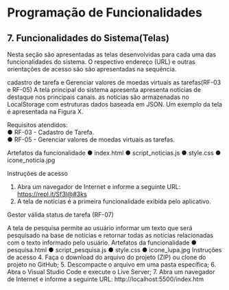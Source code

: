 # Programação de Funcionalidades

<h2>7. Funcionalidades do Sistema(Telas)</h2>

Nesta seção são apresentadas as telas desenvolvidas para cada uma das funcionalidades 
do sistema. O respectivo endereço (URL) e outras orientações de acesso são são 
apresentadas na sequência.

cadastro de tarefa e Gerenciar valores de moedas virtuais as tarefas(RF-03 e RF-05)
A tela principal do sistema apresenta apresenta notícias de destaque nos principais canais. 
as notícias são armazenadas no LocalStorage com estruturas dados baseada em JSON. Um 
exemplo da tela é apresentada na Figura X. 

Requisitos atendidos:
<br>
● RF-03 - Cadastro de Tarefa.<br>
● RF-05 - Gerenciar valores de moedas virtuais as tarefas.

Artefatos da funcionalidade
● index.html
● script_noticias.js 
● style.css
● icone_noticia.jpg

Instruções de acesso
1. Abra um navegador de Internet e informe a seguinte URL: https://repl.it/Sf3l@#3ks
2. A tela de notícias é a primeira funcionalidade exibida pelo aplicativo.
   
Gestor válida status de tarefa (RF-07)

A tela de pesquisa permite ao usuário informar um texto que será pesquisado na base de 
notícias e retornar todas as notícias relacionadas com o texto informado pelo usuário.
Artefatos da funcionalidade
● pesquisa.html
● script_pesquisa.js
● style.css
● icone_lupa.jpg
Instruções de acesso
4. Faça o download do arquivo do projeto (ZIP) ou clone do projeto no GitHub;
5. Descompacte o arquivo em uma pasta específica;
6. Abra o Visual Studio Code e execute o Live Server;
7. Abra um navegador de Internet e informe a seguinte URL:
http://localhost:5500/index.htm
